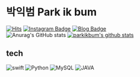 # 박익범 Park ik bum
[![Hits](https://hits.seeyoufarm.com/api/count/incr/badge.svg?url=https%3A%2F%2Fgithub.com%2Fparkikbum&count_bg=%2379C83D&title_bg=%23000000&icon=&icon_color=%23E7E7E7&title=hits&edge_flat=false)](https://hits.seeyoufarm.com)
[![Instagram Badge](https://img.shields.io/badge/-Instagram-dd2a7b?style=flat-square&logo=instagram&logoColor=white&link=https://www.instagram.com/ikk.swift/)](https://www.instagram.com/ikk.swift) 
[![Blog Badge](http://img.shields.io/badge/-Blog-brightgreen?style=flat-square&logo=FF5722&link=https://ikkk.tistory.com/)](https://ikkk.tistory.com/)<br>
![Anurag's GitHub stats](https://github-readme-stats.vercel.app/api?username=parkikbum&show_icons=true&theme=radical)
[![parkikbum's github stats](https://github-readme-stats.vercel.app/api/top-langs/?username=parkikbum&show_icons=true&hide_border=true&title_color=004386&icon_color=004386&layout=compact)](https://github.com/parkikbum)

## tech
![swift](https://img.shields.io/badge/Swift-F05138?style=for-the-badge&logo=Swift&logoColor=white)
![Python](https://img.shields.io/badge/python-3670A0?style=for-the-badge&logo=python&logoColor=ffdd54)
![MySQL](https://img.shields.io/badge/mysql-%2300f.svg?style=for-the-badge&logo=mysql&logoColor=white)
![JAVA](https://img.shields.io/badge/JAVA-007396?style=for-the-badge&logo=java&logoColor=white)
<br>





